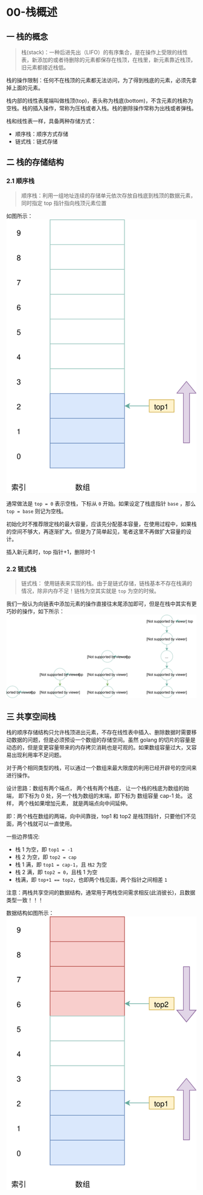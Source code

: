 # 00-栈概述

## 一 栈的概念

> 栈(stack)：一种后进先出（LIFO）的有序集合，是在操作上受限的线性表，新添加的或者待删除的元素都保存在栈顶，在栈里，新元素靠近栈顶，旧元素都接近栈低。

栈的操作限制：任何不在栈顶的元素都无法访问，为了得到栈底的元素，必须先拿掉上面的元素。

栈内部的线性表尾端叫做栈顶(top)，表头称为栈底(bottom)，不含元素的栈称为空栈。栈的插入操作，常称为压栈或者入栈。栈的删除操作常称为出栈或者弹栈。

栈和线性表一样，具备两种存储方式：

- 顺序栈：顺序方式存储
- 链式栈：链式存储

## 二 栈的存储结构

### 2.1 顺序栈

> 顺序栈：利用一组地址连续的存储单元依次存放自栈底到栈顶的数据元素，同时指定 top 指针指向栈顶元素位置

如图所示：
![顺序栈](../images/structure/stack-01.svg)

通常做法是 `top = 0` 表示空栈，下标从 `0` 开始。如果设定了栈底指针 `base` ，那么 `top = base` 则记为空栈。

初始化时不推荐限定栈的最大容量，应该先分配基本容量，在使用过程中，如果栈的空间不够大，再逐渐扩大。但是为了简单起见，笔者这里不再做扩大容量的设计。

插入新元素时，top 指针+1，删除时-1

### 2.2 链式栈

> 链式栈： 使用链表来实现的栈。由于是链式存储，链栈基本不存在栈满的情况，除非内存不足！链栈为空其实就是 `top` 为空的时候。

我们一般认为向链表中添加元素的操作直接往末尾添加即可，但是在栈中其实有更巧妙的操作，如下所示：  
![链式栈](../images/structure/stack-02.svg)

## 三 共享空间栈

栈的顺序存储结构只允许栈顶进出元素，不存在线性表中插入、删除数据时需要移动数据的问题，但是必须预设一个数组的存储空间。虽然 golang 的切片的容量是动态的，但是变更容量带来的内存拷贝消耗也是可观的。如果数组容量过大，又容易出现利用率不足问题。

对于两个相同类型的栈，可以通过一个数组来最大限度的利用已经开辟号的空间来进行操作。

设计思路：数组有两个端点， 两个栈有两个栈底， 让一个栈的栈底为数组的始端， 即下标为 0 处，另一个栈为数组的末端，即下标为 数组容量 cap-1 处。 这样， 两个栈如果增加元素， 就是两端点向中间延伸。

即：两个栈在数组的两端，向中间靠拢，top1 和 top2 是栈顶指针，只要他们不见面，两个栈就可以一直使用。

一些边界情况:

- 栈 1 为空，即 `top1 = -1`
- 栈 2 为空，即 `top2 = cap`
- 栈 1 满，即 `top1 = cap-1`，且 `栈2` 为空
- 栈 2 满，即 `top2 = 0`，且栈 1 为空
- 栈满，即 `top+1 == top2`，也即两个栈见面，两个指针之间相差 `1`

注意：两栈共享空间的数据结构，通常用于两栈空间需求相反(此消彼长)，且数据类型一致！！！

数据结构如图所示：
![共享空间栈](../images/structure/stack-03.svg)
